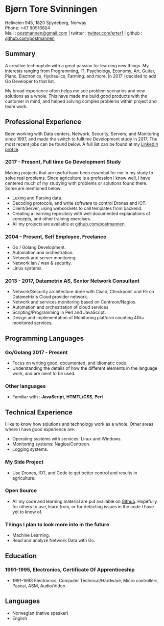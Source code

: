 # Bjørn Tore Svinningen

Heliveien 945, 1820 Spydeberg, Norway  
Phone: +47 90516604  
Mail : postmannen@gmail.com | twitter : [twitter.com/erter1](https://twitter.com/erter1) | github : [github.com/postmannen](https://github.com/postmannen)

## Summary

A creative technophile with a great passion for learning new things. My interests ranging from Programming, IT, Psychology, Economy, Art, Guitar, Piano, Electronics, Hydraulics, Farming..and more.
In 2017 I decided to add Go Developer to that list.

My broad experience often helps me see problem scenarios and new solutions as a whole. This have made me  build good products with the customer in mind, and helped solving complex problems within project and team work.

## Professional Experience

Been working with Data centers, Network, Security, Servers, and Monitoring since 1997, and made the switch to fulltime Development study in 2017.
The most recent jobs can be found below.
A full list can be found at my [LinkedIn profile](https://www.linkedin.com/in/bj%C3%B8rn-tore-svinningen-1394816/).

### 2017 - Present, Full time Go Development Study

Making projects that are useful have been essential for me in my study to solve real problems. Since agriculture is a profession I know well, I have centered much of my studying with problems or solutions found there.
Some are mentioned below:

- Lexing and Parsing data.
- Decoding protocols, and write software to control Drones and IOT.
- Client/Server, using websockets to call templates from backend.
- Creating a learning repository with well documented explanations of concepts, and other training exercises.
- All my projects are available at [github.com/postmannen](https://github.com/postmannen).

### 2004 - Present, Self Employee, Freelance

- Go / Golang Development.
- Automation and orchestration.
- Network and server monitoring.
- Network lan / wan & security.
- Linux systems.

### 2013 - 2017, Datametrix AS, Senior Network Consultant

- Network/Security architecture done with Cisco, Checkpoint and F5 on Datametrix's Cloud provider network.
- Network and services monitoring based on Centreon/Nagios.
- Automation and orchestration of cloud services
- Scripting/Programming in Perl and JavaScript.
- Design and implementation of Monitoring platform counting 40k+ monitored services.

## Programming Languages

### Go/Golang 2017 - Present

- Focus on writing good, documented, and idiomatic code.
- Understanding the details of how the different elements in the language work, and are ment to be used.

### Other languages

- Familiar with : **JavaScript**, **HTMTL/CSS**, **Perl**

## Technical Experience

I like to know how solutions and technology work as a whole.  Other areas where i have good experience are:

- Operating systems with services: Linux and Windows.
- Monitoring systems: Nagios/Centreon.
- Logging systems.

### My Side Project

- Use Drones, IOT, and Code to get better control and results in agriculture.

### Open Source

- All my code and learning material are put available on [Github](https://github.com/postmannen). Hopefully for others to use, learn from, or for detecting issues in the code I have yet to know of.

### Things I plan to look more into in the future

- Machine Learning.
- Read and analyze Network Data with Go.

## Education

### 1991-1995, Electronics, Certificate Of Apprenticeship

- 1991-1993 Electronics, Computer Technical/Hardware, Micro controllers, Pascal, ASM, Audio/Video.

## Languages

- Norwegian (native speaker)
- English